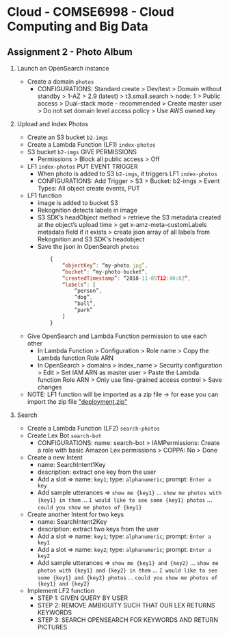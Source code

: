 # Cloud - COMSE6998 - Cloud Computing and Big Data

## Assignment 2 - Photo Album

1. Launch an OpenSearch instance
    - Create a domain `photos`
        - CONFIGURATIONS: Standard create > Dev/test > Domain without standby > 1-AZ > 2.9 (latest) > t3.small.search > node: 1 > Public access > Dual-stack mode - recommended > Create master user > Do not set domain level access policy > Use AWS owned key

2. Upload and Index Photos
    - Create an S3 bucket   `b2-imgs`
    - Create a Lambda Function (LF1) `index-photos`
    - S3 bucket `b2-imgs` GIVE PERMISSIONS
        - Permissions > Block all public access > Off
    - LF1 `index-photos` PUT EVENT TRIGGER
        - When photo is added to S3 `b2-imgs`, it triggers LF1 `index-photos`
        - CONFIGURATIONS: Add Trigger > S3 > Bucket: b2-imgs > Event Types: All object create events, PUT
    - LF1 function
        - image is added to bucket S3
        - Rekognition detects labels in image
        - S3 SDK’s headObject method > retrieve the S3 metadata created at the object’s upload time > get x-amz-meta-customLabels metadata field if it exists > create json array of all labels from Rekognition and S3 SDK's headobject
        - Save the json in OpenSearch `photos`
            ```js
                {
                    “objectKey”: “my-photo.jpg”,
                    “bucket”: “my-photo-bucket”,
                    “createdTimestamp”: “2018-11-05T12:40:02”,
                    “labels”: [
                        “person”,
                        “dog”,
                        “ball”,
                        “park”
                    ]
                }
            ```
    - Give OpenSearch and Lambda Function permission to use each other
        - In Lambda Function > Configuration > Role name > Copy the Lambda function Role ARN
        - In OpenSearch > domains > index_name > Security configuration > Edit > Set IAM ARN as master user > Paste the Lambda function Role ARN > Only use fine-grained access control > Save changes
    - NOTE: LF1 function will be imported as a zip file -> for ease you can import the zip file ["deployment.zip"](./deployment.zip)

3. Search
    - Create a Lambda Function (LF2) `search-photos`
    - Create Lex Bot `search-bot`
        - CONFIGURATIONS: name: search-bot > IAMPermissions: Create a role with basic Amazon Lex permissions > COPPA: No > Done
    - Create a new Intent 
        - name: SearchIntent1Key
        - description: extract one key from the user
        - Add a slot => name: `key1`; type: `alphanumeric`; prompt: `Enter a key`
        - Add sample utterances => `show me {key1}` ... `show me photos with {key1} in them` ... `I would like to see some {key1} photos` ... `could you show me photos of {key1}`
    - Create another Intent for two keys
        - name: SearchIntent2Key
        - description: extract two keys from the user
        - Add a slot => name: `key1`; type: `alphanumeric`; prompt: `Enter a key1`
        - Add a slot => name: `key2`; type: `alphanumeric`; prompt: `Enter a key2`
        - Add sample utterances => `show me {key1} and {key2}` ... `show me photos with {key1} and {key2} in them` ... `I would like to see some {key1} and {key2} photos` ... `could you show me photos of {key1} and {key2}`
    - Implement LF2 function
        - STEP 1: GIVEN QUERY BY USER
        - STEP 2: REMOVE AMBIGUITY SUCH THAT OUR LEX RETURNS KEYWORDS
        - STEP 3: SEARCH OPENSEARCH FOR KEYWORDS AND RETURN PICTURES
